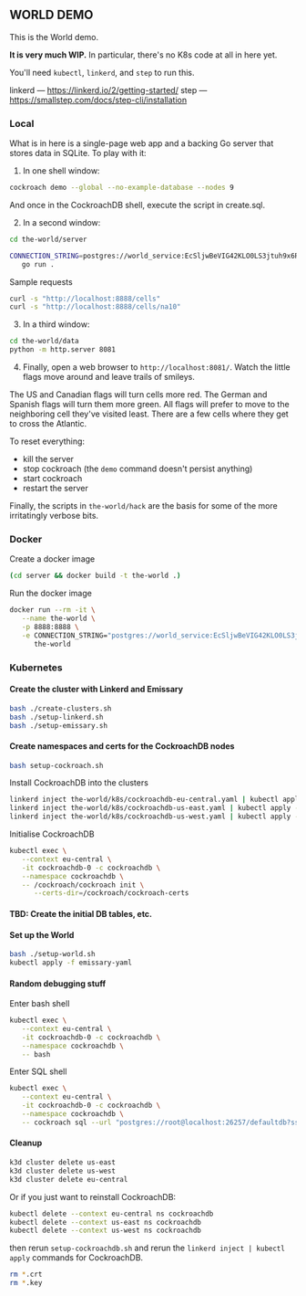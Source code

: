 ## WORLD DEMO

This is the World demo.

**It is very much WIP.** In particular, there's no K8s code at all in here
yet.

You'll need `kubectl`, `linkerd`, and `step` to run this.

linkerd — https://linkerd.io/2/getting-started/
step — https://smallstep.com/docs/step-cli/installation

### Local

What is in here is a single-page web app and a backing Go server that stores
data in SQLite. To play with it:

1. In one shell window:

``` sh
cockroach demo --global --no-example-database --nodes 9
```

And once in the CockroachDB shell, execute the script in create.sql.

2. In a second window:

``` sh
cd the-world/server

CONNECTION_STRING=postgres://world_service:EcSljwBeVIG42KLO0LS3jtuh9x6RMcOBZEWFSk@localhost:26257/the_world?sslmode=allow \
   go run .
```

Sample requests

``` sh
curl -s "http://localhost:8888/cells"
curl -s "http://localhost:8888/cells/na10"
```

3. In a third window:

``` sh
cd the-world/data
python -m http.server 8081
```

4. Finally, open a web browser to `http://localhost:8081/`. Watch the little
   flags move around and leave trails of smileys.

The US and Canadian flags will turn cells more red. The German and Spanish
flags will turn them more green. All flags will prefer to move to the
neighboring cell they've visited least. There are a few cells where they get
to cross the Atlantic.

To reset everything:

- kill the server
- stop cockroach (the `demo` command doesn't persist anything)
- start cockroach
- restart the server

Finally, the scripts in `the-world/hack` are the basis for some of the more
irritatingly verbose bits.

### Docker

Create a docker image

``` sh
(cd server && docker build -t the-world .)
```

Run the docker image

``` sh
docker run --rm -it \
   --name the-world \
   -p 8888:8888 \
   -e CONNECTION_STRING="postgres://world_service:EcSljwBeVIG42KLO0LS3jtuh9x6RMcOBZEWFSk@host.docker.internal:26257/the_world?sslmode=allow" \
      the-world
```

### Kubernetes

#### Create the cluster with Linkerd and Emissary

``` sh
bash ./create-clusters.sh
bash ./setup-linkerd.sh
bash ./setup-emissary.sh
```

#### Create namespaces and certs for the CockroachDB nodes

``` sh
bash setup-cockroach.sh
```

Install CockroachDB into the clusters

``` sh
linkerd inject the-world/k8s/cockroachdb-eu-central.yaml | kubectl apply --context eu-central -f -
linkerd inject the-world/k8s/cockroachdb-us-east.yaml | kubectl apply --context us-east -f -
linkerd inject the-world/k8s/cockroachdb-us-west.yaml | kubectl apply --context us-west -f -
```

Initialise CockroachDB

``` sh
kubectl exec \
   --context eu-central \
   -it cockroachdb-0 -c cockroachdb \
   --namespace cockroachdb \
   -- /cockroach/cockroach init \
      --certs-dir=/cockroach/cockroach-certs
```

#### TBD: Create the initial DB tables, etc.

#### Set up the World

``` sh
bash ./setup-world.sh
kubectl apply -f emissary-yaml
```

#### Random debugging stuff

Enter bash shell

``` sh
kubectl exec \
   --context eu-central \
   -it cockroachdb-0 -c cockroachdb \
   --namespace cockroachdb \
   -- bash
```

Enter SQL shell

``` sh
kubectl exec \
   --context eu-central \
   -it cockroachdb-0 -c cockroachdb \
   --namespace cockroachdb \
   -- cockroach sql --url "postgres://root@localhost:26257/defaultdb?sslmode=verify-full&sslrootcert=/cockroach/cockroach-certs/ca.crt&sslcert=/cockroach/cockroach-certs/client.root.crt&sslkey=/cockroach/cockroach-certs/client.root.key"
```

#### Cleanup

``` sh
k3d cluster delete us-east
k3d cluster delete us-west
k3d cluster delete eu-central
```

Or if you just want to reinstall CockroachDB:

``` sh
kubectl delete --context eu-central ns cockroachdb
kubectl delete --context us-east ns cockroachdb
kubectl delete --context us-west ns cockroachdb
```

then rerun `setup-cockroachdb.sh` and rerun the `linkerd inject | kubectl
apply` commands for CockroachDB.

``` sh
rm *.crt
rm *.key
```